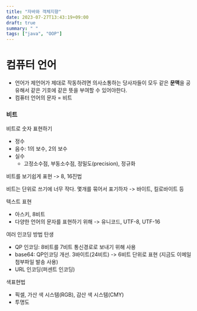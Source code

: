 ```yaml
---
title: "자바와 객체지향"
date: 2023-07-27T13:43:19+09:00
draft: true
summary: " "
tags: ["java", "OOP"]
---
```

# 컴퓨터 언어

* 언어가 제언어가 제대로 작동하려면 의사소통하는 당사자들이 모두 같은 **문맥**을 공유해서 같은 기호에 같은 뜻을 부여할 수 있어야한다.
* 컴퓨터 언어의 문자 = 비트

### 비트
비트로 숫자 표현하기
- 정수
- 음수: 1의 보수, 2의 보수
- 실수 
  - 고정소수점, 부동소수점, 정밀도(precision), 정규화

비트를 보기쉽게 표현 -> 8, 16진법

비트는 단위로 쓰기에 너무 작다. 몇개를 묶어서 표기하자 -> 바이트, 킬로바이트 등

텍스트 표현
- 아스키, 8비트
- 다양한 언어의 문자를 표현하기 위해 -> 유니코드, UTF-8, UTF-16

여러 인코딩 방법 탄생
- QP 인코딩: 8비트를 7비트 통신경로로 보내기 위해 사용
- base64: QP인코딩 개선. 3바이트(24비트) -> 6비트 단위로 표현 (지금도 이메일 첨부파일 발송 사용)
- URL 인코딩(퍼센트 인코딩)

색표현법
- 픽셀, 가산 색 시스템(RGB), 감산 색 시스템(CMY)
- 투명도


